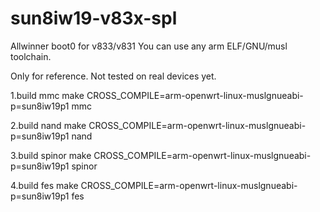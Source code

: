 # sun8iw19-v83x-spl

Allwinner boot0 for v833/v831
You can use any arm ELF/GNU/musl toolchain.

Only for reference.
Not tested on real devices yet.

1.build mmc
make CROSS_COMPILE=arm-openwrt-linux-muslgnueabi- p=sun8iw19p1 mmc

2.build nand
make CROSS_COMPILE=arm-openwrt-linux-muslgnueabi- p=sun8iw19p1 nand

3.build spinor
make CROSS_COMPILE=arm-openwrt-linux-muslgnueabi- p=sun8iw19p1 spinor

4.build fes
make CROSS_COMPILE=arm-openwrt-linux-muslgnueabi- p=sun8iw19p1 fes
